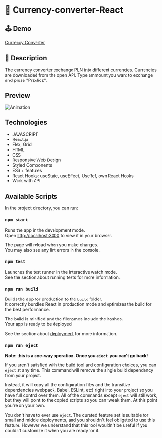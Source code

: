 # 💱 Currency-converter-React 
## 🕹️ Demo
[Currency Converter](https://jakub2787.github.io/currency-converter-react/)

## 📖 Description
The currency converter exchange PLN into different currencies. Currencies are downloaded from the open API. Type ammount you want to exchange and press "Przelicz".

## Preview
![Animation](https://user-images.githubusercontent.com/116658312/205492027-9bd153d2-7c5d-41b6-ad98-2178c2c24f7c.gif)

## Technologies 
- JAVASCRIPT
- React.js
- Flex, Grid
- HTML
- CSS
- Responsive Web Design
- Styled Components
- ES6 + features
- React Hooks: useState, useEffect, UseRef, own React Hooks
- Work with API

## Available Scripts

In the project directory, you can run:

### `npm start`

Runs the app in the development mode.\
Open [http://localhost:3000](http://localhost:3000) to view it in your browser.

The page will reload when you make changes.\
You may also see any lint errors in the console.

### `npm test`

Launches the test runner in the interactive watch mode.\
See the section about [running tests](https://facebook.github.io/create-react-app/docs/running-tests) for more information.

### `npm run build`

Builds the app for production to the `build` folder.\
It correctly bundles React in production mode and optimizes the build for the best performance.

The build is minified and the filenames include the hashes.\
Your app is ready to be deployed!

See the section about [deployment](https://facebook.github.io/create-react-app/docs/deployment) for more information.

### `npm run eject`

**Note: this is a one-way operation. Once you `eject`, you can't go back!**

If you aren't satisfied with the build tool and configuration choices, you can `eject` at any time. This command will remove the single build dependency from your project.

Instead, it will copy all the configuration files and the transitive dependencies (webpack, Babel, ESLint, etc) right into your project so you have full control over them. All of the commands except `eject` will still work, but they will point to the copied scripts so you can tweak them. At this point you're on your own.

You don't have to ever use `eject`. The curated feature set is suitable for small and middle deployments, and you shouldn't feel obligated to use this feature. However we understand that this tool wouldn't be useful if you couldn't customize it when you are ready for it.

